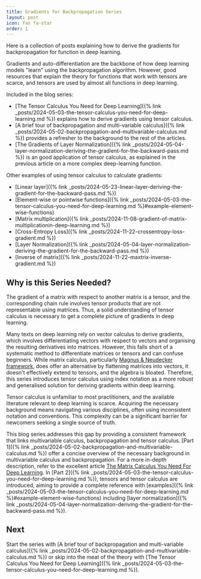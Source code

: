 ```yaml
---
title: Gradients for Backpropagation Series
layout: post
icon: fas fa-star
order: 1
---
```


Here is a collection of posts explaining how to derive the gradients for backpropagation for function in deep learning.

Gradients and auto-differentiation are the backbone of how deep learning models "learn" using the backpropagation algorithm. However, good resources that explain the theory for functions that work with tensors are scarce, and tensors are used by almost all functions in deep learning.

Included in the blog series:

* [The Tensor Calculus You Need for Deep Learning]({% link _posts/2024-05-03-the-tensor-calculus-you-need-for-deep-learning.md %}) explains how to derive gradients using tensor calculus.
* [A brief tour of backpropagation and multi-variable calculus]({% link _posts/2024-05-02-backpropagation-and-multivariable-calculus.md %}) provides a refresher to the background to the rest of the articles.
* [The Gradients of Layer Normalization]({% link _posts/2024-05-04-layer-normalization-deriving-the-gradient-for-the-backward-pass.md %}) is an good application of tensor calculus, as explained in the previous article on a more complex deep-learning function.

Other examples of using tensor calculus to calculate gradients:

* [Linear layer]({% link _posts/2024-05-23-linear-layer-deriving-the-gradient-for-the-backward-pass.md %})
* [Element-wise or pointwise functions]({% link _posts/2024-05-03-the-tensor-calculus-you-need-for-deep-learning.md %}#example-element-wise-functions)
* [Matrix multiplication]({% link _posts/2024-11-08-gradient-of-matrix-multiplicationin-deep-learning.md %})
* [Cross-Entropy Loss]({% link _posts/2024-11-22-crossentropy-loss-gradient.md %})
* [Layer Normalization]({% link _posts/2024-05-04-layer-normalization-deriving-the-gradient-for-the-backward-pass.md %})
* [Inverse of matrix]({% link _posts/2024-11-22-maxtrix-inverse-gradient.md %})

## Why is this Series Needed?

The gradient of a matrix with respect to another matrix is a tensor, and the corresponding chain rule involves tensor products that are not representable using matrices. Thus, a solid understanding of tensor calculus is necessary to get a complete picture of gradients in deep learning.

Many texts on deep learning rely on vector calculus to derive gradients, which involves differentiating vectors with respect to vectors and organising the resulting derivatives into matrices. However, this falls short of a systematic method to differentiate matrices or tensors and can confuse beginners. While matrix calculus, particularly [Magnus & Neudecker framework](https://www.google.com/search?client=firefox-b-d&q=Matrix+Differential+Calculus+with+Applications+in+Statistics+and+Econometrics+Book+by+Heinz+Neudecker+and+Jan+R.+Magnus), does offer an alternative by flattening matrices into vectors, it doesn't effectively extend to tensors, and the algebra is bloated. Therefore, this series introduces tensor calculus using index notation as a more robust and generalised solution for deriving gradients within deep learning.

Tensor calculus is unfamiliar to most practitioners, and the available literature relevant to deep learning is scarce. Acquiring the necessary background means navigating various disciplines, often using inconsistent notation and conventions. This complexity can be a significant barrier for newcomers seeking a single source of truth.

This blog series addresses this gap by providing a consistent framework that links multivariable calculus, backpropagation and tensor calculus. [Part 1]({% link _posts/2024-05-02-backpropagation-and-multivariable-calculus.md %}) offer a concise overview of the necessary background in multivariable calculus and backpropagation. For a more in-depth description, refer to the excellent article [The Matrix Calculus You Need For Deep Learning](https://explained.ai/matrix-calculus/). In [Part 2]({% link _posts/2024-05-03-the-tensor-calculus-you-need-for-deep-learning.md %}), tensors and tensor calculus are introduced, aiming to provide a complete reference with [examples]({% link _posts/2024-05-03-the-tensor-calculus-you-need-for-deep-learning.md %}#example-element-wise-functions) including [layer normalization]({% link _posts/2024-05-04-layer-normalization-deriving-the-gradient-for-the-backward-pass.md %}).

## Next

Start the series with [A brief tour of backpropagation and multi-variable calculus]({% link _posts/2024-05-02-backpropagation-and-multivariable-calculus.md %}) or skip into the meat of the theory with [The Tensor Calculus You Need for Deep Learning]({% link _posts/2024-05-03-the-tensor-calculus-you-need-for-deep-learning.md %}).
